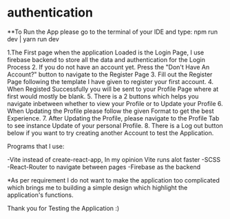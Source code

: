 # authentication
 

**To Run the App please go to the terminal of your IDE and type: 
         npm run dev | yarn run dev
         
1.The First page when the application Loaded is the Login Page, I use firebase backend to store all the data and authentication for the Login Process
2. If you do not have an account yet. Press the "Don't Have An Account?" button to navigate to the Register Page
3. Fill out the Register Page following the template I have given to register your first account.
4. When Registed Successfully you will be sent to your Profile Page where at first would mostly be blank.
5. There is a 2 buttons which helps you navigate inbetween whether to view your Profile or to Update your Profile
6. When Updating the Profile please follow the given Format to get the best Experience.
7. After Updating the Profile, please navigate to the Profile Tab to see instance Update of your personal Profile.
8. There is a Log out button below if you want to try creating another Account to test the Application.

Programs that I use:

-Vite instead of create-react-app, In my opinion Vite runs alot faster
-SCSS
-React-Router to navigate between pages
-Firebase as the backend

*As per requirement I do not want to make the application too complicated which brings me to building a simple design which highlight the application's functions.

Thank you for Testing the Application :) 
